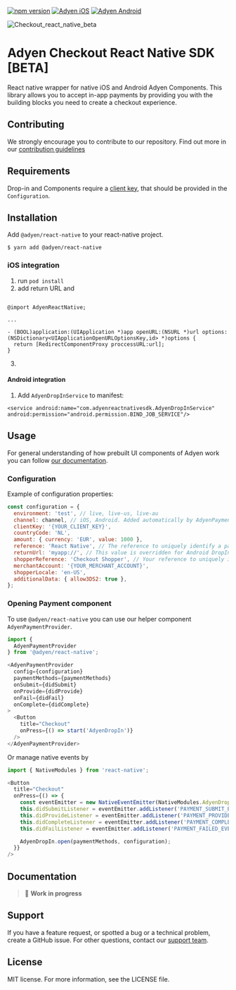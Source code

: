 [![npm version](https://img.shields.io/npm/v/@adyen/react-native.svg?style=flat-square)](https://www.npmjs.com/package/@adyen/react-native)
[![Adyen iOS](https://img.shields.io/badge/ios-v4.7.0-brightgreen.svg)](https://github.com/Adyen/adyen-ios)
[![Adyen Android](https://img.shields.io/badge/android-v4.4.0-brightgreen.svg)](https://github.com/Adyen/adyen-android)


![Checkout_react_native_beta](https://user-images.githubusercontent.com/2648655/155735539-84066a1f-516c-456b-97a2-f0ba643f875c.png)

# Adyen Checkout React Native SDK [BETA]

React native wrapper for native iOS and Android Adyen Components. This library allows you to accept in-app payments by providing you with the building blocks you need to create a checkout experience.

## Contributing
We strongly encourage you to contribute to our repository. Find out more in our [contribution guidelines](https://github.com/Adyen/.github/blob/master/CONTRIBUTING.md)

## Requirements
Drop-in and Components require a [client key][client.key], that should be provided in the `Configuration`.

## Installation

Add `@adyen/react-native` to your react-native project.

`$ yarn add @adyen/react-native`

### iOS integration

1. run `pod install`
2. add return URL and
  ```objc

  @import AdyenReactNative;

  ...

  - (BOOL)application:(UIApplication *)app openURL:(NSURL *)url options:(NSDictionary<UIApplicationOpenURLOptionsKey,id> *)options {
    return [RedirectComponentProxy proccessURL:url];
  }
  ```
3.

#### Android integration

1. Add `AdyenDropInService` to manifest:

`<service
  android:name="com.adyenreactnativesdk.AdyenDropInService"
  android:permission="android.permission.BIND_JOB_SERVICE"/>`

## Usage

For general understanding of how prebuilt UI components of Adyen work you can follow [our documentation](https://docs.adyen.com/online-payments/prebuilt-ui).

### Configuration

Example of configuration properties:

```javascript
const configuration = {
  environment: 'test', // live, live-us, live-au
  channel: channel, // iOS, Android. Added automatically by AdyenPaymentProvider
  clientKey: '{YOUR_CLIENT_KEY}',
  countryCode: 'NL',
  amount: { currency: 'EUR', value: 1000 },
  reference: 'React Native', // The reference to uniquely identify a payment.
  returnUrl: 'myapp://', // This value is overridden for Android DropIn
  shopperReference: 'Checkout Shopper', // Your reference to uniquely identify this shopper
  merchantAccount: '{YOUR_MERCHANT_ACCOUNT}',
  shopperLocale: 'en-US',
  additionalData: { allow3DS2: true },
};
```

### Opening Payment component

To use `@adyen/react-native` you can use our helper component `AdyenPaymentProvider`.

```javascript
import {
  AdyenPaymentProvider
} from '@adyen/react-native';

<AdyenPaymentProvider
  config={configuration}
  paymentMethods={paymentMethods}
  onSubmit={didSubmit}
  onProvide={didProvide}
  onFail={didFail}
  onComplete={didComplete}
>
  <Button
    title="Checkout"
    onPress={() => start('AdyenDropIn')}
  />
</AdyenPaymentProvider>

```

Or manage native events by

```javascript
import { NativeModules } from 'react-native';

<Button
  title="Checkout"
  onPress={() => {
    const eventEmitter = new NativeEventEmitter(NativeModules.AdyenDropIn);
    this.didSubmitListener = eventEmitter.addListener('PAYMENT_SUBMIT_EVENT', onSubmit);
    this.didProvideListener = eventEmitter.addListener('PAYMENT_PROVIDE_DETAILS_EVENT', onProvide);
    this.didCompleteListener = eventEmitter.addListener('PAYMENT_COMPLETED_EVENT', onComplete);
    this.didFailListener = eventEmitter.addListener('PAYMENT_FAILED_EVENT', onFail);

    AdyenDropIn.open(paymentMethods, configuration);
  }}
/>
```

## Documentation
> :construction: **Work in progress**

## Support
If you have a feature request, or spotted a bug or a technical problem, create a GitHub issue. For other questions, contact our [support team](https://support.adyen.com/hc/en-us/requests/new?ticket_form_id=360000705420).    

## License    
MIT license. For more information, see the LICENSE file.


[client.key]: https://docs.adyen.com/online-payments/android/drop-in#client-key
